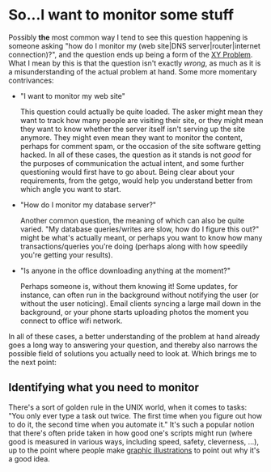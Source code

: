 So...I want to monitor some stuff
=================================

Possibly __the__ most common way I tend to see this question happening is someone asking "how do I monitor my (web site|DNS server|router|internet connection)?", and the question ends up being a form of the [XY Problem](http://mywiki.wooledge.org/XyProblem). What I mean by this is that the question isn't exactly _wrong_, as much as it is a misunderstanding of the actual problem at hand. Some more momentary contrivances:

 *  "I want to monitor my web site"

    This question could actually be quite loaded. The asker might mean they want to track how many people are visiting their site, or they might mean they want to know whether the server itself isn't serving up the site anymore. They might even mean they want to monitor the content, perhaps for comment spam, or the occasion of the site software getting hacked. In all of these cases, the question as it stands is not _good_ for the purposes of communication the actual intent, and some further questioning would first have to go about. Being clear about your requirements, from the getgo, would help you understand better from which angle you want to start.

 *  "How do I monitor my database server?"

    Another common question, the meaning of which can also be quite varied. "My database queries/writes are slow, how do I figure this out?" might be what's actually meant, or perhaps you want to know how many transactions/queries you're doing (perhaps along with how speedily you're getting your results).

 *  "Is anyone in the office downloading anything at the moment?"

    Perhaps someone is, without them knowing it! Some updates, for instance, can often run in the background without notifying the user (or without the user noticing). Email clients syncing a large mail down in the background, or your phone starts uploading photos the moment you connect to office wifi network.

In all of these cases, a better understanding of the problem at hand already goes a long way to answering your question, and thereby also narrows the possible field of solutions you actually need to look at. Which brings me to the next point:

Identifying what you need to monitor
------------------------------------

There's a sort of golden rule in the UNIX world, when it comes to tasks: "You only ever type a task out twice. The first time when you figure out how to do it, the second time when you automate it." It's such a popular notion that there's often pride taken in how good one's scripts might run (where good is measured in various ways, including speed, safety, cleverness, ...), up to the point where people make [graphic illustrations](http://imgur.com/gallery/Q8kV8) to point out why it's a good idea.


